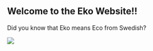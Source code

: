 
<!DOCTYPE html>
<html>
<head>
    <meta name="viewport" content="with=device-width, initial-scale=1.0">
    <title> Eko </title>
</head>
</html>
<h1>
<h2>Welcome to the Eko Website!!</h2>
<p>Did you know that Eko means Eco from Swedish?</p>

</body>
</html>
<img src=”(https://qrcodechimp.s3.amazonaws.com/blog/wp-content/uploads/2020/10/scan-qr-code-on-android.png)”>
</body>
</html>

</body>
</html>
